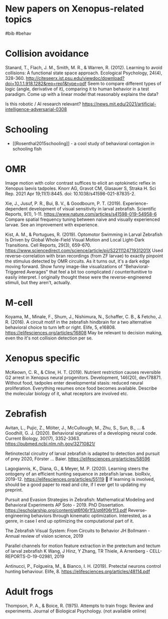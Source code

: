 # New papers on Xenopus-related topics

#bib #behav

# Collision avoidance

Stanard, T., Flach, J. M., Smith, M. R., & Warren, R. (2012). Learning to avoid collisions: A functional state space approach. Ecological Psychology, 24(4), 328-360.
http://citeseerx.ist.psu.edu/viewdoc/download?doi=10.1.1.918.1282&rep=rep1&type=pdf
Seem to compare different types of logic (angle, derivative of it), comparing it to human behavior in a test paradigm. Come up with a linear model that reasonably explains the data?

Is this robotic / AI research relevant?
https://news.mit.edu/2021/artificial-intelligence-adversarial-0308

# Schooling

* [[Rosenthal2015schooling]] - a cool study of behavioral contagion in schooling fish

# OMR

Image motion with color contrast suffices to elicit an optokinetic reflex in Xenopus laevis tadpoles.
Knorr AG, Gravot CM, Glasauer S, Straka H.
Sci Rep. 2021 Apr 19;11(1):8445. doi: 10.1038/s41598-021-87835-2.

Xie, J., Jusuf, P. R., Bui, B. V., & Goodbourn, P. T. (2019). Experience-dependent development of visual sensitivity in larval zebrafish. Scientific Reports, 9(1), 1-11.
https://www.nature.com/articles/s41598-019-54958-6
Compare spatial frequency tuning between naive and visually experienced larvae. See an improvement with experience.

Kist, A. M., & Portugues, R. (2019). Optomotor Swimming in Larval Zebrafish Is Driven by Global Whole-Field Visual Motion and Local Light-Dark Transitions. Cell Reports, 29(3), 659-670.
https://www.sciencedirect.com/science/article/pii/S221112471931201X
Used reverse-correlation with bran recordings (from ZF larvae) to exactly pinpoint the stimulus detected by OMR circuits. As it turns out, it's a dark edge moving forward. Show funny image-like visualizations of "Behavioral-Triggered Averages" that feel a bit too complicated / counteritunitive to easily interpret. I originally thought these were the reverse-engineered stimuli, but they aren't, actually.

# M-cell

Koyama, M., Minale, F., Shum, J., Nishimura, N., Schaffer, C. B., & Fetcho, J. R. (2016). A circuit motif in the zebrafish hindbrain for a two alternative behavioral choice to turn left or right. Elife, 5, e16808.
https://elifesciences.org/articles/16808
May be relevant to decision making, even tho it's not collision detection per se.

# Xenopus specific

McKeown, C. R., & Cline, H. T. (2019). Nutrient restriction causes reversible G2 arrest in Xenopus neural progenitors. Development, 146(20), dev178871.
Without food, tadpoles enter developmental stasis: reduced neural proliferation. Everything resumes once food becomes available. Describe the molecular biology of it, what receptors are involved etc.

# Zebrafish

Avitan, L., Pujic, Z., Mölter, J., McCullough, M., Zhu, S., Sun, B., ... & Goodhill, G. J. (2020). Behavioral signatures of a developing neural code. Current Biology, 30(17), 3352-3363.
https://pubmed.ncbi.nlm.nih.gov/32710821/

Retinotectal circuitry of larval zebrafish is adapted to detection and pursuit of prey
2020, Förster ... Baier.
https://elifesciences.org/articles/58596

Lagogiannis, K., Diana, G., & Meyer, M. P. (2020). Learning steers the ontogeny of an efficient hunting sequence in zebrafish larvae. bioRxiv, 2019-12.
https://elifesciences.org/articles/55119
💎 If learning is involved, should be a good paper to read and cite, if I ever get to updating my preprint.

Pursuit and Evasion Strategies in Zebrafish: Mathematical Modeling and Behavioral Experiments
AP Soto - 2019. PhD Dissertation.
https://escholarship.org/content/qt6f06r1f3/qt6f06r1f3.pdf
Reverse-engineering behaviors through kinematic optimization. Interested, as a genre, in case I end up optimizing the computational part of it.

The Zebrafish Visual System: From Circuits to Behavior
JH Bollmann - Annual review of vision science, 2019

Parallel channels for motion feature extraction in the pretectum and tectum of larval zebrafish
K Wang, J Hinz, Y Zhang, TR Thiele, A Arrenberg - CELL-REPORTS-D-19-02981, 2019

Antinucci, P., Folgueira, M., & Bianco, I. H. (2019). Pretectal neurons control hunting behaviour. Elife, 8.
https://elifesciences.org/articles/48114.pdf

# Adult frogs

Thompson, P. A., & Boice, R. (1975). Attempts to train frogs: Review and experiments. Journal of Biological Psychology.
(not available online)